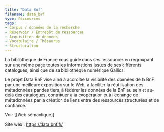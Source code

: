 ```yaml
---
title: "Data Bnf"
filename: data_bnf
type: Ressources
tags:
- Corpus / données de la recherche
- Réservoir / Entrepôt de ressources
- Acquisition de données
- Vocabulaire / Thésaurus
- Structuration
---
```


La bibliothèque de France nous guide dans ses ressources en regroupant sur une même page toutes les informations issues de ses différents catalogues, ainsi que de sa bibliothèque numérique Gallica.

Le projet Data BnF vise ainsi à accroître la visibilité des données de la BnF par une meilleure exposition sur le Web, à faciliter la réutilisation des métadonnées par des tiers, à fédérer les données de la BnF au sein et au-delà des catalogues, contribuer à la coopération et à l’échange de métadonnées par la création de liens entre des ressources structurées et de confiance.

Voir [[Web sémantique]]

Site web : <https://data.bnf.fr/>

